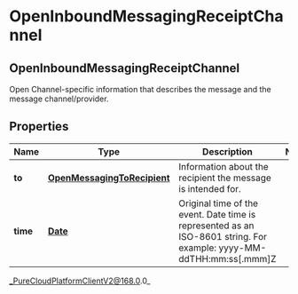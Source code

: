 # OpenInboundMessagingReceiptChannel

## OpenInboundMessagingReceiptChannel
Open Channel-specific information that describes the message and the message channel/provider.

## Properties

|Name | Type | Description | Notes|
|------------ | ------------- | ------------- | -------------|
| **to** | [**OpenMessagingToRecipient**](OpenMessagingToRecipient) | Information about the recipient the message is intended for. | |
| **time** | [**Date**](Date) | Original time of the event. Date time is represented as an ISO-8601 string. For example: yyyy-MM-ddTHH:mm:ss[.mmm]Z | |



_PureCloudPlatformClientV2@168.0.0_
